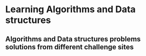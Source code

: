 # Learning Algorithms and Data structures

## **Algorithms and Data structures problems solutions from different challenge sites**
